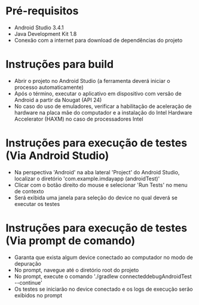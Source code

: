 # Pré-requisitos
  - Android Studio 3.4.1
  - Java Development Kit 1.8
  - Conexão com a internet para download de dependências do projeto

# Instruções para build
  - Abrir o projeto no Android Studio (a ferramenta deverá iniciar o processo automaticamente)
  - Após o término, executar o aplicativo em dispositivo com versão de Android a partir da Nougat (API 24)
  - No caso do uso de emuladores, verificar a habilitação de aceleração de hardware na placa mãe do computador e
    a instalação do Intel Hardware Accelerator (HAXM) no caso de processadores Intel
  
# Instruções para execução de testes (Via Android Studio)
  - Na perspectiva 'Android' na aba lateral 'Project' do Android Studio, 
    localizar o diretório 'com.example.imdayapp (androidTest)'
  - Clicar com o botão direito do mouse e selecionar 'Run Tests' no menu de contexto
  - Será exibida uma janela para seleção do device no qual deverá se executar os testes
  
# Instruções para execução de testes (Via prompt de comando)
  - Garanta que exista algum device conectado ao computador no modo de depuração
  - No prompt, navegue até o diretório root do projeto
  - No prompt, execute o comando './gradlew connecteddebugAndroidTest --continue'
  - Os testes se iniciarão no device conectado e os logs de execução serão exibidos no prompt
